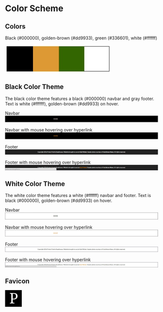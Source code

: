 # Color Scheme

## Colors

Black (#000000), golden-brown (#dd9933), green (#336601), white (#ffffff)

![](images/layout-and-color-scheme/color-scheme.jpg)

## Black Color Theme

The black color theme features a black (#000000) navbar and gray footer. Text is white (#ffffff), golden-brown (#dd9933) on hover.

Navbar
![](images/layout-and-color-scheme/black-navbar.jpg)

Navbar with mouse hovering over hyperlink
![](images/layout-and-color-scheme/black-navbar-hover.jpg)

Footer
![](images/layout-and-color-scheme/black-footer.jpg)

Footer with mouse hovering over hyperlink
![](images/layout-and-color-scheme/black-footer-hover.jpg)

## White Color Theme

The white color theme features a white (#ffffff) navbar and footer. Text is black (#000000), golden-brown (#dd9933) on hover.

Navbar
![](images/layout-and-color-scheme/white-navbar.jpg)

Navbar with mouse hovering over hyperlink
![](images/layout-and-color-scheme/white-navbar-hover.jpg)

Footer
![](images/layout-and-color-scheme/white-footer.jpg)

Footer with mouse hovering over hyperlink
![](images/layout-and-color-scheme/white-footer-hover.jpg)

## Favicon

![](images/layout-and-color-scheme/favicon.jpg)

